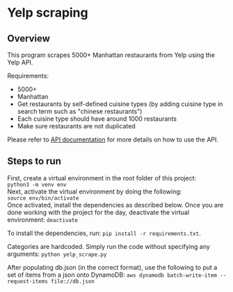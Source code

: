 # Yelp scraping

## Overview
This program scrapes 5000+ Manhattan restaurants from Yelp using the Yelp API.

Requirements:  
- 5000+  
- Manhattan  
- Get restaurants by self-defined cuisine types (by adding cuisine type in
  search term such as "chinese restaurants")  
- Each cuisine type should have around 1000 restaurants 
- Make sure restaurants are not duplicated  

Please refer to [API
documentation](https://www.yelp.com/developers/documentation/v3)
for more details on how to use the API.

## Steps to run

First, create a virtual environment in the root folder of this project:  
`python3 -m venv env`  
Next, activate the virtual environment by doing the following:  
`source env/bin/activate`   
Once activated, install the dependencies as described below. Once you are done
working with the project for the day, deactivate the virtual environment:
`deactivate`  

To install the dependencies, run:
`pip install -r requirements.txt`.

Categories are hardcoded.
Simply run the code without specifying any arguments:
`python yelp_scrape.py`



After populating db.json (in the correct format),
use the following to put a set of items from a json onto DynamoDB:
`aws dynamodb batch-write-item --request-items file://db.json`

